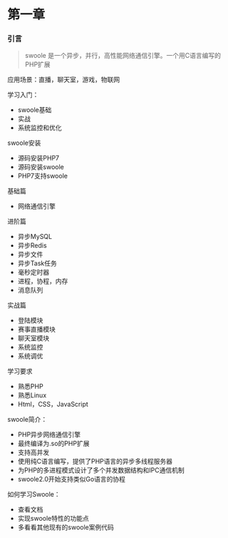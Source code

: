 第一章
===

### 引言

> swoole 是一个异步，并行，高性能网络通信引擎。一个用C语言编写的PHP扩展

应用场景：直播，聊天室，游戏，物联网

学习入门：
- swoole基础
- 实战
- 系统监控和优化

swoole安装
- 源码安装PHP7
- 源码安装swoole
- PHP7支持swoole

基础篇
- 网络通信引擎

进阶篇 
- 异步MySQL
- 异步Redis
- 异步文件
- 异步Task任务
- 毫秒定时器
- 进程，协程，内存
- 消息队列

实战篇
- 登陆模块
- 赛事直播模块
- 聊天室模块
- 系统监控
- 系统调优

学习要求
- 熟悉PHP
- 熟悉Linux
- Html，CSS，JavaScript

swoole简介：
- PHP异步网络通信引擎
- 最终编译为.so的PHP扩展
- 支持高并发
- 使用纯C语言编写，提供了PHP语言的异步多线程服务器
- 为PHP的多进程模式设计了多个并发数据结构和IPC通信机制
- swoole2.0开始支持类似Go语言的协程

如何学习Swoole：
- 查看文档
- 实现swoole特性的功能点
- 多看看其他现有的swoole案例代码


